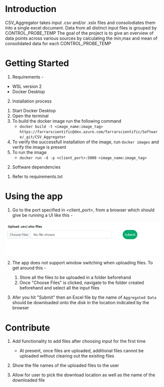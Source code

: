 # Introduction 
CSV_Aggregator takes input .csv and/or .xslx files and consolodiates them into a single excel document. Data from all distinct input files is grouped by CONTROL_PROBE_TEMP
The goal of the project is to give an overview of data points across various sources by calculating the min,max and mean of consolidated data for each CONTROL_PROBE_TEMP


# Getting Started
1. Requirements - 
* WSL version 2
* Docker Desktop

2. Installation process
1) Start Docker Desktop
2) Open the terminal
3) To build the docker image run the following command 
    * ```docker build -t <image_name:image_tag> https://farrarscientific@dev.azure.com/farrarscientific/Software/_git/CSV_Aggregator```
4) To verify the successfull installation of the image, run ```docker images``` and verify the image is present
5) To run the image
    * ```docker run -d -p <client_port>:5000 <image_name:image_tag>```

2. Software dependencies
1) Refer to requirements.txt

# Using the app
1. Go to the port specified in <client_port>, from a browser which should give be running a UI like this - 

![Home Page](home_page.png "home page")

2. The app does not support window switching when uploading files. To get around this - 
    1. Store all the files to be uploaded in a folder beforehand 
    2. Once "Choose Files" is clicked, navigate to the folder created beforehand and select all the input files

3. Afer you hit "Submit" then an Excel file by the name of ```Aggregated Data``` should be downloaded onto the disk in the location indicated by the browser

# Contribute
1. Add functionality to add files after choosing input for the first time
    - At present, once files are uploaded, additional files cannot be uploaded without clearing out the existing files

2. Show the file names of the uploaded files to the user

3. Allow for user to pick the download location as well as the name of the downloaded file